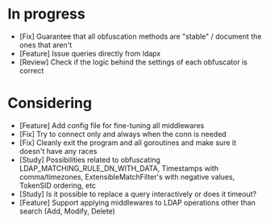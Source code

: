 # In progress

* [Fix] Guarantee that all obfuscation methods are "stable" / document the ones that aren't
* [Feature] Issue queries directly from ldapx
* [Review] Check if the logic behind the settings of each obfuscator is correct

# Considering

* [Feature] Add config file for fine-tuning all middlewares
* [Fix] Try to connect only and always when the conn is needed
* [Fix] Cleanly exit the program and all goroutines and make sure it doesn't have any races
* [Study] Possibilities related to obfuscating LDAP_MATCHING_RULE_DN_WITH_DATA, Timestamps with comma/timezones, ExtensibleMatchFilter's with negative values, TokenSID ordering, etc
* [Study] Is it possible to replace a query interactively or does it timeout?
* [Feature] Support applying middlewares to LDAP operations other than search (Add, Modify, Delete)